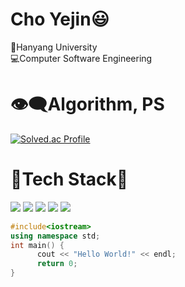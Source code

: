 <div align="left">
      
 # Cho Yejin😃
      
🏢Hanyang University<br />
💻Computer Software Engineering
      
      
# 👁‍🗨Algorithm, PS

[![Solved.ac Profile](http://mazassumnida.wtf/api/v2/generate_badge?boj=choyj427)](https://solved.ac/choyj427/)

# 🔨Tech Stack🔨

<img src="https://img.shields.io/badge/C++-00599C?style=flat-square&logo=C%2B%2B&logoColor=white"/>
<img src="https://img.shields.io/badge/Javascript-F7DF1E?style=flat-square&logo=javascript&logoColor=white" />
<img src="https://img.shields.io/badge/React-61DAFB?style=flat-square&logo=React&logoColor=white"/>
<img src="https://img.shields.io/badge/Node-339933?style=flat-square&logo=Node.js&logoColor=white"/>
<img src="https://img.shields.io/badge/Swift-F05138?style=flat-square&logo=Swift&logoColor=white"/>

```cpp
#include<iostream>
using namespace std;
int main() {
      cout << "Hello World!" << endl;
      return 0;
}
```
</div>

